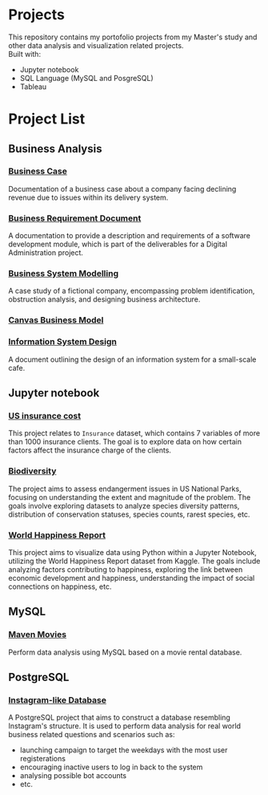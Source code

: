 # Projects
This repository contains my portofolio projects from my Master's study and other data analysis and visualization related projects.\
Built with:
- Jupyter notebook
- SQL Language (MySQL and PosgreSQL)
- Tableau

# Project List
## Business Analysis
### [Business Case](https://github.com/kamil-naly/projects/tree/main/Business%20Case)
Documentation of a business case about a company facing declining revenue due to issues within its delivery system.
### [Business Requirement Document](https://github.com/kamil-naly/projects/tree/main/Business%20Requirement%20Document%20(BRD))
A documentation to provide a description and requirements of a software development module, which is part of the deliverables for a Digital Administration project.
### [Business System Modelling](https://github.com/kamil-naly/projects/tree/main/Business%20System%20Modelling)
A case study of a fictional company, encompassing problem identification, obstruction analysis, and designing business architecture.
### [Canvas Business Model](https://github.com/kamil-naly/projects/tree/main/Canvas%20Business%20Model)
### [Information System Design](https://github.com/kamil-naly/projects/tree/main/Information%20System%20Design)
A document outlining the design of an information system for a small-scale cafe.

## Jupyter notebook
### [US insurance cost](https://github.com/kamil-naly/projects/tree/main/US%20insurance%20cost)
This project relates to `Insurance` dataset, which contains 7 variables of more than 1000 insurance clients.
The goal is to explore data on how certain factors affect the insurance charge of the clients.
### [Biodiversity](https://github.com/kamil-naly/projects/tree/main/Biodiversity)
The project aims to assess endangerment issues in US National Parks, focusing on understanding the extent and magnitude of the problem. 
The goals involve exploring datasets to analyze species diversity patterns, distribution of conservation statuses, species counts, rarest species, etc.
### [World Happiness Report](https://github.com/kamil-naly/projects/tree/main/World%20Happiness%20Report)
This project aims to visualize data using Python within a Jupyter Notebook, utilizing the World Happiness Report dataset from Kaggle. 
The goals include analyzing factors contributing to happiness, exploring the link between economic development and happiness, understanding the impact of social connections on happiness, etc.

## MySQL
### [Maven Movies](https://github.com/kamil-naly/projects/tree/main/Mavenmovie)
Perform data analysis using MySQL based on a movie rental database.

## PostgreSQL
### [Instagram-like Database](https://github.com/kamil-naly/projects/tree/main/Instagram%20Database)
A PostgreSQL project that aims to construct a database resembling Instagram's structure. It is used to perform data analysis for real world business related questions and scenarios such as:
- launching campaign to target the weekdays with the most user registerations
- encouraging inactive users to log in back to the system
- analysing possible bot accounts
- etc.





